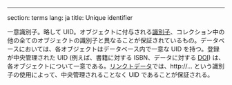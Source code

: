 ---
section: terms
lang: ja
title: Unique identifier

一意識別子。略して UID。オブジェクトに付与される[識別子](/glossary/ja/terms/identifier/)、コレクション中の他の全てのオブジェクトの識別子と異なることが保証されているもの。データベースにおいては、各オブジェクトはデータベース内で一意な UID を持つ。登録が中央管理された UID (例えば、書籍に対する ISBN、データに対する [DOI](/glossary/ja/terms/doi/)) は、各オブジェクトについて一意である。[リンクトデータ](/glossary/ja/terms/linked-data/)では、http://... という識別子の使用によって、中央管理されることなく UID であることが保証される。
